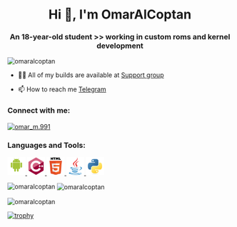 <h1 align="center">Hi 👋, I'm OmarAlCoptan</h1>
<h3 align="center">An 18-year-old student >> working in custom roms and kernel development</h3>

<p align="left"> <img src="https://komarev.com/ghpvc/?username=omaralcoptan&label=Profile%20views&color=0e75b6&style=flat" alt="omaralcoptan" /> </p>

- 👨‍💻 All of my builds are available at <a href="https://t.me/coptan_s_projects">Support group</a>

- 📫 How to reach me <a href="https://t.me/AlCoptan99">Telegram</a>

<h3 align="left">Connect with me:</h3>
<p align="left">
<a href="https://instagram.com/omar_m.991" target="blank"><img align="center" src="https://raw.githubusercontent.com/rahuldkjain/github-profile-readme-generator/master/src/images/icons/Social/instagram.svg" alt="omar_m.991" height="30" width="40" /></a>
</p>

<h3 align="left">Languages and Tools:</h3>
<p align="left"> <a href="https://developer.android.com" target="_blank" rel="noreferrer"> <img src="https://raw.githubusercontent.com/devicons/devicon/master/icons/android/android-original-wordmark.svg" alt="android" width="40" height="40"/> </a> <a href="https://www.w3schools.com/cpp/" target="_blank" rel="noreferrer"> <img src="https://raw.githubusercontent.com/devicons/devicon/master/icons/cplusplus/cplusplus-original.svg" alt="cplusplus" width="40" height="40"/> </a> <a href="https://www.w3.org/html/" target="_blank" rel="noreferrer"> <img src="https://raw.githubusercontent.com/devicons/devicon/master/icons/html5/html5-original-wordmark.svg" alt="html5" width="40" height="40"/> </a> <a href="https://www.java.com" target="_blank" rel="noreferrer"> <img src="https://raw.githubusercontent.com/devicons/devicon/master/icons/java/java-original.svg" alt="java" width="40" height="40"/> </a> <a href="https://www.python.org" target="_blank" rel="noreferrer"> <img src="https://raw.githubusercontent.com/devicons/devicon/master/icons/python/python-original.svg" alt="python" width="40" height="40"/> </a> </p>




<p><img align="left" src="https://github-readme-stats.vercel.app/api/top-langs?username=omaralcoptan&show_icons=true&locale=en&layout=compact" alt="omaralcoptan" /></p>

<p>&nbsp;<img align="center" src="https://github-readme-stats.vercel.app/api?username=omaralcoptan&show_icons=true&locale=en" alt="omaralcoptan" /></p>

<p><img align="center" src="https://github-readme-streak-stats.herokuapp.com/?user=omaralcoptan&" alt="omaralcoptan" /></p>

[![trophy](https://github-profile-trophy.vercel.app/?username=OmarAlCoptan&theme=onedark)](https://github.com/ryo-ma/github-profile-trophy)

